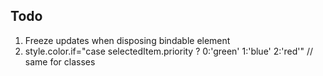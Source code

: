 ## Todo
1. Freeze updates when disposing bindable element
1. style.color.if="case selectedItem.priority ? 0:'green' 1:'blue' 2:'red'" // same for classes
